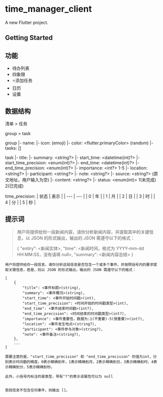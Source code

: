 # time_manager_client

A new Flutter project.

## Getting Started

## 功能

- 待办列表
- 四象限
- ⭐添加任务
- 日历
- 设置


## 数据结构

清单 > 任务

group > task

group
|- name: <string>
|- icon: <string> (emoji)
|- color: <flutter.primaryColor> (random)
|- tasks: [<task>]


task
|- title: <string>
|- summary: <string?>
|- start_time: <datetime(int)?>
|- start_time_precision: <enum(int)?>
|- end_time: <datetime(int)?>
|- end_time_precision: <enum(int)?>
|- importance: <int?> 1-5
|- location: <string?>
|- participant: <string?>
|- note: <string?>
|- source: <string?> (原文地址，用户输入为空)
|- content: <string?>
|- status: <enum(int)> 1(未完成) 2(已完成)

time_precision:
| 状态 | 表示 |
| --- | --- |
| 0 | 年 |
| 1 | 月 |
| 2 | 日 |
| 3 | 时 |
| 4 | 分 |
| 5 | 秒 |


## 提示词
	
> 用户将提供给你一段新闻内容，请你分析新闻内容，并提取其中的关键信息，以 JSON 的形式输出，输出的 JSON 需遵守以下的格式：
> 
> {
>   "entiry": <新闻实体>,
>   "time": <新闻时间，格式为 YYYY-mm-dd HH:MM:SS，没有请填 null>,
>   "summary": <新闻内容总结>
> }

```
用户将提供给你一段信息，请你分析这段信息是否包含一个或多个事件，并按照括号内的要求提取关键信息，若是，则以 JSON 的形式输出，输出的 JSON 需遵守以下的格式：

[
    {
        "title": <事件标题>(string),
        "summary": <事件概况>(string),
        "start_time": <事件开始时间戳>(int),
        "start_time_precision": <时间开始的时间戳类型>(int), 
        "end_time": <事件结束时间戳>(int?),
        "end_time_precision": <时间结束的时间戳类型>(int?),
        "importance": <事件重要性，数据为:1(不重要)-5(很重要)>(int?),
        "location": <事件发生地点>(string?),
        "participant": <事件参与对象>(string?),
        "note": <事件备注>(string?),
    },
    ...
]

需要注意的是，"start_time_precision" 和 "end_time_precision" 的值为int，分别表示时间戳的精度，0表示精确到年，1表示精确到月，2表示精确到日，3表示精确到时，4表示精确到分，5表示精确到秒。

此外，小括号内标注的是类型，带有"?"的表示该属性可以为 null


若段信息不包含任何事件，则输出 []。
``` 